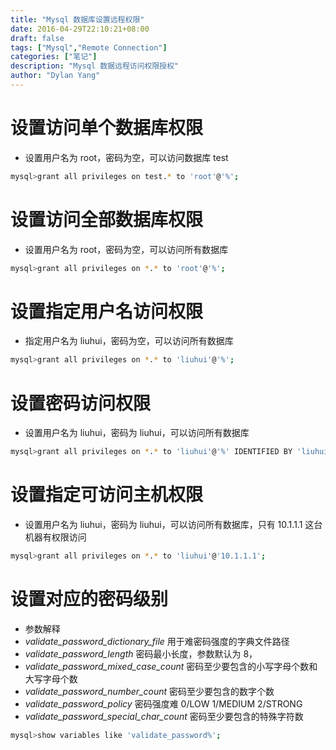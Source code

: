 ```yaml
---
title: "Mysql 数据库设置远程权限"
date: 2016-04-29T22:10:21+08:00
draft: false
tags: ["Mysql","Remote Connection"]
categories: ["笔记"]
description: "Mysql 数据远程访问权限授权"
author: "Dylan Yang"
---
```


# 设置访问单个数据库权限
- 设置用户名为 root，密码为空，可以访问数据库 test
``` sh
mysql>grant all privileges on test.* to 'root'@'%';
```

# 设置访问全部数据库权限
- 设置用户名为 root，密码为空，可以访问所有数据库
``` sh
mysql>grant all privileges on *.* to 'root'@'%';
```

# 设置指定用户名访问权限
- 指定用户名为 liuhui，密码为空，可以访问所有数据库
``` sh
mysql>grant all privileges on *.* to 'liuhui'@'%';
```

# 设置密码访问权限
- 设置用户名为 liuhui，密码为 liuhui，可以访问所有数据库
``` sh
mysql>grant all privileges on *.* to 'liuhui'@'%' IDENTIFIED BY 'liuhui';
```

# 设置指定可访问主机权限
- 设置用户名为 liuhui，密码为 liuhui，可以访问所有数据库，只有 10.1.1.1 这台机器有权限访问
``` sh
mysql>grant all privileges on *.* to 'liuhui'@'10.1.1.1';
```

# 设置对应的密码级别
- 参数解释
 - _validate_password_dictionary_file_
	用于难密码强度的字典文件路径
 - _validate_password_length_
	密码最小长度，参数默认为 8，
 - _validate_password_mixed_case_count_
	密码至少要包含的小写字母个数和大写字母个数
 - _validate_password_number_count_
	密码至少要包含的数字个数
 - _validate_password_policy_
	密码强度难 0/LOW 1/MEDIUM 2/STRONG
 - _validate_password_special_char_count_
	密码至少要包含的特殊字符数

``` sh
mysql>show variables like 'validate_password%';
```
